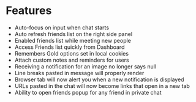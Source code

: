# Features

- Auto-focus on input when chat starts
- Auto refresh friends list on the right side panel
- Enabled friends list while meeting new people
- Access Friends list quickly from Dashboard
- Remembers Gold options set in local cookies
- Attach custom notes and reminders for users
- Receiving a notification for an image no longer says null
- Line breaks pasted in message will properly render
- Browser tab will now alert you when a new notification is displayed
- URLs pasted in the chat will now become links that open in a new tab
- Ability to open friends popup for any friend in private chat